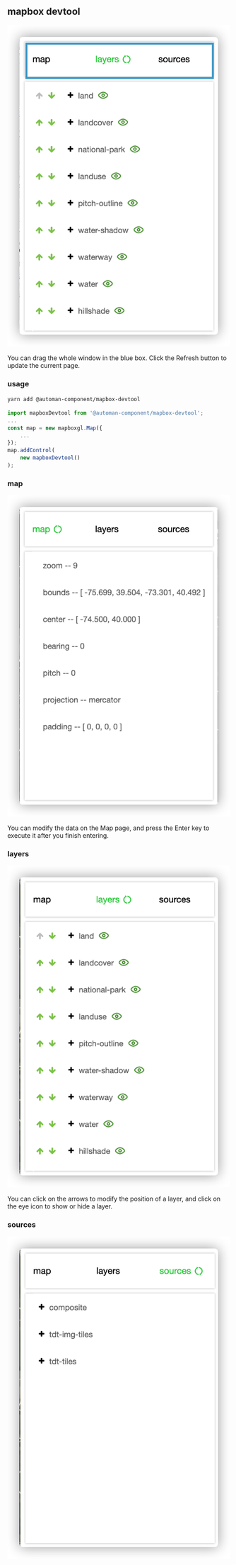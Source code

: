 ## mapbox devtool

![Draggable](./docs/draggable.png)


You can drag the whole window in the blue box. Click the Refresh button to update the current page.
### usage

``` bash
yarn add @automan-component/mapbox-devtool
```

```js
import mapboxDevtool from '@automan-component/mapbox-devtool';
...
const map = new mapboxgl.Map({
	...
});
map.addControl(
	new mapboxDevtool()
);

```

### map

![Map](./docs/map.png)



You can modify the data on the Map page, and press the Enter key to execute it after you finish entering.

### layers

![Layers](./docs/layers.png)



You can click on the arrows to modify the position of a layer, and click on the eye icon to show or hide a layer.

### sources

![Sources](./docs/sources.png)
